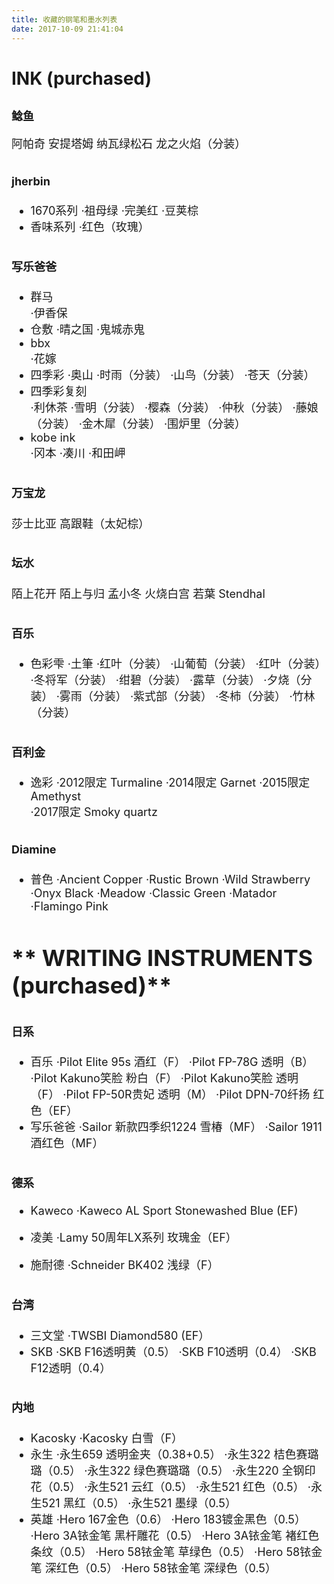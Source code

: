```yaml
---
title: 收藏的钢笔和墨水列表
date: 2017-10-09 21:41:04
---
```


# **INK (purchased)**

##  <font size=4>鲶鱼  
阿帕奇  安提塔姆  纳瓦绿松石 龙之火焰（分装）

##  <font size=4>jherbin
- 1670系列
       ·祖母绿  ·完美红  ·豆荚棕
- 香味系列
       ·红色（玫瑰）

##  <font size=4>写乐爸爸
- 群马  
       ·伊香保 
- 仓敷
       ·晴之国   ·鬼城赤鬼
- bbx   
       ·花嫁
- 四季彩
       ·奥山  ·时雨（分装） ·山鸟（分装） ·苍天（分装）
- 四季彩复刻  
       ·利休茶  ·雪明（分装） ·樱森（分装） ·仲秋（分装） ·藤娘（分装） ·金木犀（分装） ·围炉里（分装）
- kobe ink  
       ·冈本  ·凑川  ·和田岬

##  <font size=4>万宝龙
莎士比亚 高跟鞋（太妃棕）

##  <font size=4>坛水
陌上花开 陌上与归 孟小冬 火烧白宫 若葉 Stendhal

##  <font size=4>百乐
- 色彩雫 
        ·土筆  ·红叶（分装） ·山葡萄（分装） ·红叶（分装） ·冬将军（分装） ·绀碧（分装） ·露草（分装） ·夕烧（分装） ·雾雨（分装） ·紫式部（分装） ·冬柿（分装） ·竹林（分装）

##  <font size=4>百利金
- 逸彩
        ·2012限定 Turmaline 
        ·2014限定 Garnet 
        ·2015限定 Amethyst       
        ·2017限定 Smoky quartz

##  <font size=4>Diamine
- 普色
        ·Ancient Copper  ·Rustic Brown  ·Wild Strawberry  ·Onyx Black  ·Meadow  ·Classic Green  ·Matador  ·Flamingo Pink

# ** WRITING INSTRUMENTS (purchased)**

##  <font size=4>日系
- 百乐
        ·Pilot Elite 95s 酒红（F）
        ·Pilot FP-78G 透明（B）
        ·Pilot Kakuno笑脸 粉白（F）
        ·Pilot Kakuno笑脸 透明（F）
        ·Pilot FP-50R贵妃 透明（M）
        ·Pilot DPN-70纤扬 红色（EF）
- 写乐爸爸 
        ·Sailor 新款四季织1224 雪椿（MF）
        ·Sailor 1911 酒红色（MF）

##  <font size=4>德系        
- Kaweco
        ·Kaweco AL Sport Stonewashed Blue (EF)

- 凌美
        ·Lamy 50周年LX系列 玫瑰金（EF）

- 施耐德
        ·Schneider BK402 浅绿（F）

##  <font size=4>台湾
- 三文堂
        ·TWSBI Diamond580 (EF）
- SKB
        ·SKB F16透明黄（0.5）
        ·SKB F10透明（0.4）
        ·SKB F12透明（0.4）

##  <font size=4>内地
- Kacosky
        ·Kacosky 白雪（F）
- 永生
        ·永生659 透明金夹（0.38+0.5）
        ·永生322 桔色赛璐璐（0.5）
        ·永生322 绿色赛璐璐（0.5）
        ·永生220 全钢印花（0.5）
        ·永生521 云红（0.5）
        ·永生521 红色（0.5）
        ·永生521 黑红（0.5）
        ·永生521 墨绿（0.5）
- 英雄
        ·Hero 167金色（0.6）
        ·Hero 183镀金黑色（0.5）
        ·Hero 3A铱金笔 黑杆雕花（0.5）
        ·Hero 3A铱金笔 褚红色条纹（0.5）
        ·Hero 58铱金笔 草绿色（0.5）
        ·Hero 58铱金笔 深红色（0.5）
        ·Hero 58铱金笔 深绿色（0.5）
